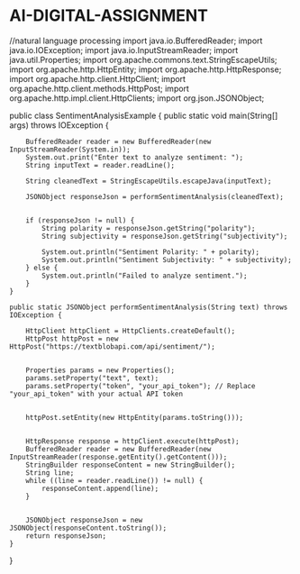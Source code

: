 # AI-DIGITAL-ASSIGNMENT
//natural language processing
import java.io.BufferedReader;
import java.io.IOException;
import java.io.InputStreamReader;
import java.util.Properties;
import org.apache.commons.text.StringEscapeUtils;
import org.apache.http.HttpEntity;
import org.apache.http.HttpResponse;
import org.apache.http.client.HttpClient;
import org.apache.http.client.methods.HttpPost;
import org.apache.http.impl.client.HttpClients;
import org.json.JSONObject;

public class SentimentAnalysisExample {
    public static void main(String[] args) throws IOException {
      
        BufferedReader reader = new BufferedReader(new InputStreamReader(System.in));
        System.out.print("Enter text to analyze sentiment: ");
        String inputText = reader.readLine();

        String cleanedText = StringEscapeUtils.escapeJava(inputText);

        JSONObject responseJson = performSentimentAnalysis(cleanedText);

  
        if (responseJson != null) {
            String polarity = responseJson.getString("polarity");
            String subjectivity = responseJson.getString("subjectivity");

            System.out.println("Sentiment Polarity: " + polarity);
            System.out.println("Sentiment Subjectivity: " + subjectivity);
        } else {
            System.out.println("Failed to analyze sentiment.");
        }
    }

    public static JSONObject performSentimentAnalysis(String text) throws IOException {
       
        HttpClient httpClient = HttpClients.createDefault();
        HttpPost httpPost = new HttpPost("https://textblobapi.com/api/sentiment/");

    
        Properties params = new Properties();
        params.setProperty("text", text);
        params.setProperty("token", "your_api_token"); // Replace "your_api_token" with your actual API token

     
        httpPost.setEntity(new HttpEntity(params.toString()));

    
        HttpResponse response = httpClient.execute(httpPost);
        BufferedReader reader = new BufferedReader(new InputStreamReader(response.getEntity().getContent()));
        StringBuilder responseContent = new StringBuilder();
        String line;
        while ((line = reader.readLine()) != null) {
            responseContent.append(line);
        }

     
        JSONObject responseJson = new JSONObject(responseContent.toString());
        return responseJson;
    }
}
